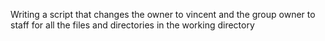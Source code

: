 Writing a script that changes the owner to vincent and the group owner to staff for all the files and directories in the working directory
